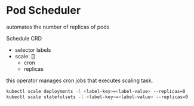 # Pod Scheduler
automates the number of replicas of pods

Schedule CRD
+ selector labels
+ scale: []
  + cron
  + replicas


this operator manages cron jobs that executes scaling task.

```bash
kubectl scale deployments -l <label-key>=<label-value> --replicas=0
kubectl scale statefulsets -l <label-key>=<label-value> --replicas=0
```
